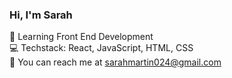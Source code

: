 ### Hi, I'm Sarah

 🌱 Learning Front End Development<br>
 💻 Techstack: React, JavaScript, HTML, CSS<br>
 📧 You can reach me at sarahmartin024@gmail.com<br>
